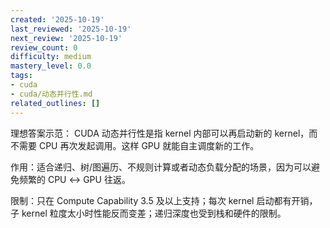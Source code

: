 ```yaml
---
created: '2025-10-19'
last_reviewed: '2025-10-19'
next_review: '2025-10-19'
review_count: 0
difficulty: medium
mastery_level: 0.0
tags:
- cuda
- cuda/动态并行性.md
related_outlines: []
---
```


理想答案示范：
CUDA 动态并行性是指 kernel 内部可以再启动新的 kernel，而不需要 CPU 再次发起调用。这样 GPU 就能自主调度新的工作。

作用：适合递归、树/图遍历、不规则计算或者动态负载分配的场景，因为可以避免频繁的 CPU ↔ GPU 往返。

限制：只在 Compute Capability 3.5 及以上支持；每次 kernel 启动都有开销，子 kernel 粒度太小时性能反而变差；递归深度也受到栈和硬件的限制。